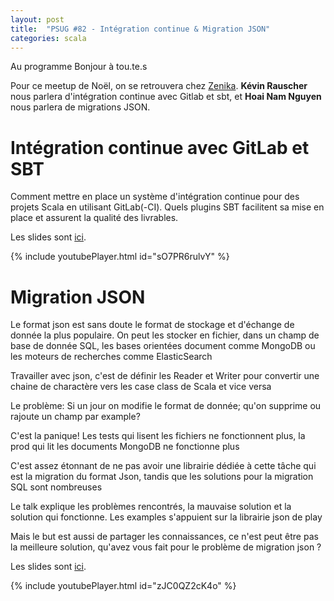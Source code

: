 ```yaml
---
layout: post
title:  "PSUG #82 - Intégration continue & Migration JSON"
categories: scala
---
```


Au programme
Bonjour à tou.te.s

Pour ce meetup de Noël, on se retrouvera chez [Zenika](https://www.zenika.com/).
**Kévin Rauscher** nous parlera d'intégration continue avec Gitlab et sbt, et **Hoai Nam Nguyen** nous parlera de migrations JSON.

# Intégration continue avec GitLab et SBT

Comment mettre en place un système d'intégration continue pour des projets Scala en utilisant GitLab(-CI). Quels plugins SBT facilitent sa mise en place et assurent la qualité des livrables.

Les slides sont [ici](http://tomahna.fr/blog/slide/sbt-gitlab/).

{% include youtubePlayer.html id="sO7PR6rulvY" %}

# Migration JSON

Le format json est sans doute le format de stockage et d'échange de donnée la plus populaire. On peut les stocker en fichier, dans un champ de base de donnée SQL, les bases orientées document comme MongoDB ou les moteurs de recherches comme ElasticSearch

Travailler avec json, c'est de définir les Reader et Writer pour convertir une chaine de charactère vers les case class de Scala et vice versa

Le problème: Si un jour on modifie le format de donnée; qu'on supprime ou rajoute un champ par example?

C'est la panique! Les tests qui lisent les fichiers ne fonctionnent plus, la prod qui lit les documents MongoDB ne fonctionne plus

C'est assez étonnant de ne pas avoir une librairie dédiée à cette tâche qui est la migration du format Json, tandis que les solutions pour la migration SQL sont nombreuses

Le talk explique les problèmes rencontrés, la mauvaise solution et la solution qui fonctionne. Les examples s'appuient sur la librairie json de play

Mais le but est aussi de partager les connaissances, ce n'est peut être pas la meilleure solution, qu'avez vous fait pour le problème de migration json ?

Les slides sont [ici](https://docs.google.com/presentation/d/13pqkAGFBGFrEU4eprJJAWXJAjDGdy2dAhCooqMSjNfY/edit#slide=id.p).

{% include youtubePlayer.html id="zJC0QZ2cK4o" %}
